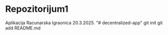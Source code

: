 # Repozitorijum1
Aplikacija Racunarska Igraonica
20.3.2025.
"# decentralized-app" git init git add README.md
